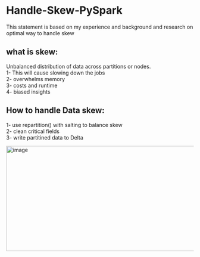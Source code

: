 # Handle-Skew-PySpark

This statement is based on my experience and background and research on optimal way to handle skew  

## what is skew:
Unbalanced distribution of data across partitions or nodes.   
1- This will cause slowing down the jobs  
2- overwhelms memory   
3- costs and runtime   
4- biased insights   

## How to handle Data skew:   
1- use repartition() with salting to balance skew   
2- clean critical fields   
3- write partitined data to Delta   




<img width="950" height="282" alt="image" src="https://github.com/user-attachments/assets/923b9234-a417-482b-9d84-db9e0c9d2a5f" />
